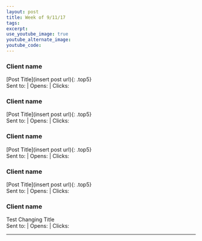 ```yaml
---
layout: post
title: Week of 9/11/17
tags:
excerpt:
use_youtube_image: true
youtube_alternate_image:
youtube_code:
---
```



### Client name

[Post Title](insert post url){: .top5}<br>Sent to: | Opens: | Clicks:

### Client name

[Post Title](insert post url){: .top5}<br>Sent to: | Opens: | Clicks:

### Client name

[Post Title](insert post url){: .top5}<br>Sent to: | Opens: | Clicks:

### Client name

[Post Title](insert post url){: .top5}<br>Sent to: | Opens: | Clicks:

### Client name

Test Changing Title<br>Sent to: | Opens: | Clicks:

---